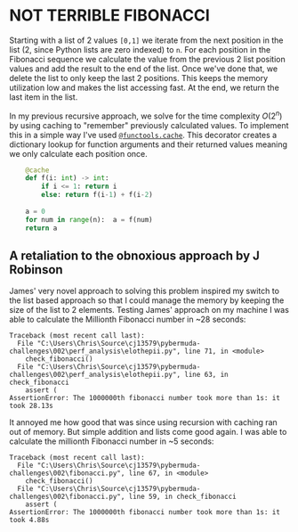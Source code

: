 # NOT TERRIBLE FIBONACCI

Starting with a list of 2 values `[0,1]` we iterate from the next position in the list (2, since Python lists are zero indexed) to `n`. For each position in the Fibonacci sequence we calculate the value from the previous 2 list position values and add the result to the end of the list. Once we've done that, we delete the list to only keep the last 2 positions. This keeps the memory utilization low and makes the list accessing fast. At the end, we return the last item in the list.

In my previous recursive approach, we solve for the time complexity $O(2^n)$ by using caching to "remember" previously calculated values. To implement this in a simple way I've used [`@functools.cache`](https://docs.python.org/3/library/functools.html#functools.cache). This decorator creates a dictionary lookup for function arguments and their returned values meaning we only calculate each position once.

```python
    @cache
    def f(i: int) -> int:
        if i <= 1: return i
        else: return f(i-1) + f(i-2)
    
    a = 0
    for num in range(n):  a = f(num)
    return a
```

## A retaliation to the obnoxious approach by J Robinson

James' very novel approach to solving this problem inspired my switch to the list based approach so that I could manage the memory by keeping the size of the list to 2 elements. Testing James' approach on my machine I was able to calculate the Millionth Fibonacci number in ~28 seconds:

```
Traceback (most recent call last):
  File "C:\Users\Chris\Source\cj13579\pybermuda-challenges\002\perf_analysis\elothepii.py", line 71, in <module>
    check_fibonacci()
  File "C:\Users\Chris\Source\cj13579\pybermuda-challenges\002\perf_analysis\elothepii.py", line 63, in check_fibonacci
    assert (
AssertionError: The 1000000th fibonacci number took more than 1s: it took 28.13s
```

It annoyed me how good that was since using recursion with caching ran out of memory. But simple addition and lists come good again. I was able to calculate the millionth Fibonacci number in ~5 seconds:

```
Traceback (most recent call last):
  File "C:\Users\Chris\Source\cj13579\pybermuda-challenges\002\fibonacci.py", line 67, in <module>
    check_fibonacci()
  File "C:\Users\Chris\Source\cj13579\pybermuda-challenges\002\fibonacci.py", line 59, in check_fibonacci
    assert (
AssertionError: The 1000000th fibonacci number took more than 1s: it took 4.88s
```

